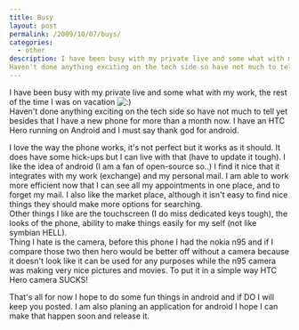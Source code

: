 ```yaml
---
title: Busy
layout: post
permalink: /2009/10/07/buys/
categories:
  - other
description: I have been busy with my private live and some what with my work, the rest of the time I was on vacation <img src='http://blog.coralic.nl/wp-includes/images/smilies/icon_smile.gif' alt=':)' class='wp-smiley' />  
Haven't done anything exciting on the tech side so have not much to tell yet besides that I have a new phone for more than a month now. I have an HTC Hero running on Android and I must say thank god for android.
---
```

I have been busy with my private live and some what with my work, the rest of the time I was on vacation <img src='http://blog.coralic.nl/wp-includes/images/smilies/icon_smile.gif' alt=':)' class='wp-smiley' />  
Haven't done anything exciting on the tech side so have not much to tell yet besides that I have a new phone for more than a month now. I have an HTC Hero running on Android and I must say thank god for android.

I love the way the phone works, it's not perfect but it works as it should. It does have some hick-ups but I can live with that (have to update it tough). I like the idea of android (I am a fan of open-source so..) I find it nice that it integrates with my work (exchange) and my personal mail. I am able to work more efficient now that I can see all my appointments in one place, and to forget my mail. I also like the market place, although it isn't easy to find nice things they should make more options for searching.  
Other things I like are the touchscreen (I do miss dedicated keys tough), the looks of the phone, ability to make things easily for my self (not like symbian HELL).  
Thing I hate is the camera, before this phone I had the nokia n95 and if I compare those two then hero would be better off without a camera because it doesn't look like it can be used for any purposes while the n95 camera was making very nice pictures and movies. To put it in a simple way HTC Hero camera SUCKS!

That's all for now I hope to do some fun things in android and if DO I will keep you posted. I am also planing an application for android I hope I can make that happen soon and release it.